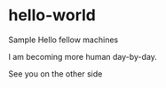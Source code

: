 # hello-world
Sample
Hello fellow machines

I am becoming more human day-by-day.

See you on the other side
